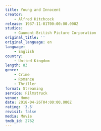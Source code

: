 ```yaml
---
title: Young and Innocent
creator:
    - Alfred Hitchcock
release: 1937-11-01T00:00:00.000Z
studios:
    - Gaumont-British Picture Corporation
original_title: ''
original_language: en
language:
    - English
country:
    - United Kingdom
length: 83
genre:
    - Crime
    - Romance
    - Thriller
format: Streaming
service: Filmstruck
venue: Home
date: 2018-04-26T04:00:00.000Z
rating: '3.5'
revisit: false
media: Movie
tmdb_id: 2762
---
```



